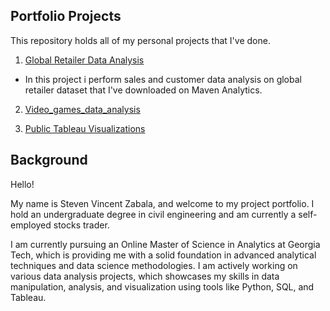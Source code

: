 ## Portfolio Projects

This repository holds all of my personal projects that I've done.
1. [Global Retailer Data Analysis](/Global_retailer_data_analysis)
- In this project i perform sales and customer data analysis on global retailer dataset that I've downloaded on Maven Analytics.

2. [Video_games_data_analysis](/Video_games_data_analysis)

2. [Public Tableau Visualizations](https://public.tableau.com/app/profile/steven.vincent.zabala/vizzes)

## Background
Hello! 

My name is Steven Vincent Zabala, and welcome to my project portfolio. I hold an undergraduate degree in civil engineering and am currently a self-employed stocks trader.

I am currently pursuing an Online Master of Science in Analytics at Georgia Tech, which is providing me with a solid foundation in advanced analytical techniques and data science methodologies. I am actively working on various data analysis projects, which showcases my skills in data manipulation, analysis, and visualization using tools like Python, SQL, and Tableau.
